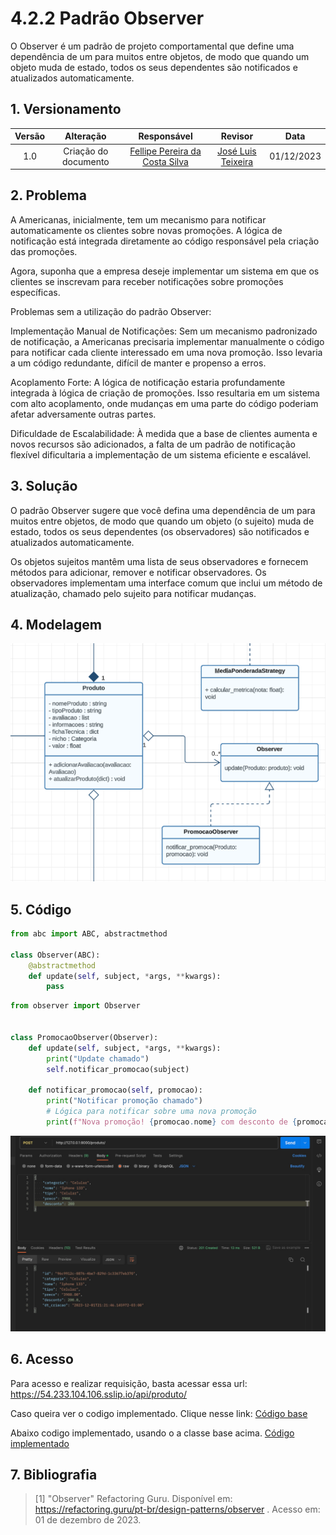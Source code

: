 # 4.2.2 Padrão Observer
O Observer é um padrão de projeto comportamental que define uma dependência de um para muitos entre objetos, de modo que quando um objeto muda de estado, todos os seus dependentes são notificados e atualizados automaticamente.

## 1. Versionamento

| Versão |                      Alteração                      |    Responsável     |      Revisor       | Data  |
| :----: | :-------------------------------------------------: | :----------------: | :----------------: | :---: |
|  1.0   |  Criação do documento   | [Fellipe Pereira da Costa Silva](https://github.com/fellipepcs)  | [José Luis Teixeira](https://github.com/joseluis-rt) | 01/12/2023 |


## 2. Problema

A Americanas, inicialmente, tem um mecanismo para notificar automaticamente os clientes sobre novas promoções. A lógica de notificação está integrada diretamente ao código responsável pela criação das promoções.

Agora, suponha que a empresa deseje implementar um sistema em que os clientes se inscrevam para receber notificações sobre promoções específicas.

Problemas sem a utilização do padrão Observer:

Implementação Manual de Notificações: Sem um mecanismo padronizado de notificação, a Americanas precisaria implementar manualmente o código para notificar cada cliente interessado em uma nova promoção. Isso levaria a um código redundante, difícil de manter e propenso a erros.

Acoplamento Forte: A lógica de notificação estaria profundamente integrada à lógica de criação de promoções. Isso resultaria em um sistema com alto acoplamento, onde mudanças em uma parte do código poderiam afetar adversamente outras partes.

Dificuldade de Escalabilidade: À medida que a base de clientes aumenta e novos recursos são adicionados, a falta de um padrão de notificação flexível dificultaria a implementação de um sistema eficiente e escalável.

## 3. Solução
O padrão Observer sugere que você defina uma dependência de um para muitos entre objetos, de modo que quando um objeto (o sujeito) muda de estado, todos os seus dependentes (os observadores) são notificados e atualizados automaticamente.

Os objetos sujeitos mantêm uma lista de seus observadores e fornecem métodos para adicionar, remover e notificar observadores. Os observadores implementam uma interface comum que inclui um método de atualização, chamado pelo sujeito para notificar mudanças.

## 4. Modelagem 

![Alt text](../img/padrao_observer.png)

## 5. Código

```python 
from abc import ABC, abstractmethod

class Observer(ABC):
    @abstractmethod
    def update(self, subject, *args, **kwargs):
        pass

```

```python 
from observer import Observer


class PromocaoObserver(Observer):
    def update(self, subject, *args, **kwargs):
        print("Update chamado")
        self.notificar_promocao(subject)

    def notificar_promocao(self, promocao):
        print("Notificar promoção chamado")
        # Lógica para notificar sobre uma nova promoção
        print(f"Nova promoção! {promocao.nome} com desconto de {promocao.desconto}%")

```
![Alt text](../img/requisicao_observer.png)

## 6. Acesso

Para acesso e realizar requisição, basta acessar essa url:
https://54.233.104.106.sslip.io/api/produto/

Caso queira ver o codigo implementado. Clique nesse link: 
[Código base](../../backend/observer/BaseObserver.py)

Abaixo codigo implementado, usando o a classe base acima.
[Código implementado](../../backend/observer/ProdutoObserver.py)

## 7. Bibliografia

> [1] "Observer" Refactoring Guru. Disponível em: https://refactoring.guru/pt-br/design-patterns/observer . Acesso em: 01 de dezembro de 2023.


